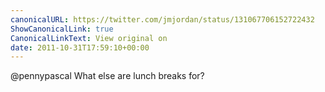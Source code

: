 ```yaml
---
canonicalURL: https://twitter.com/jmjordan/status/131067706152722432
ShowCanonicalLink: true
CanonicalLinkText: View original on
date: 2011-10-31T17:59:10+00:00
---
```

@pennypascal What else are lunch breaks for?